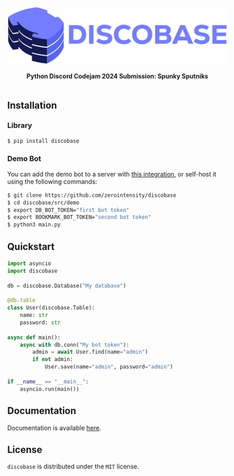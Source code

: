 <div align="center">
    <picture><img alt="discobase logo" src="https://raw.githubusercontent.com/ZeroIntensity/discobase/main/docs/assets/discobase_blurple.png" width=500></picture>
    <br><br>
    <div align="center"><strong>Python Discord Codejam 2024 Submission: Spunky Sputniks</strong></div>
</div>
<br>

## Installation

### Library

```bash
$ pip install discobase
```

### Demo Bot

You can add the demo bot to a server with [this integration](https://discord.com/oauth2/authorize?client_id=1268247436699238542&permissions=8&integration_type=0&scope=bot), or self-host it using the following commands:

```bash
$ git clone https://github.com/zerointensity/discobase
$ cd discobase/src/demo
$ export DB_BOT_TOKEN="first bot token"
$ export BOOKMARK_BOT_TOKEN="second bot token"
$ python3 main.py
```

## Quickstart

```py
import asyncio
import discobase

db = discobase.Database("My database")

@db.table
class User(discobase.Table):
    name: str
    password: str

async def main():
    async with db.conn("My bot token"):
        admin = await User.find(name="admin")
        if not admin:
            User.save(name="admin", password="admin")

if __name__ == "__main__":
    asyncio.run(main())
```

## Documentation

Documentation is available [here](https://discobase.zintensity.dev).

## License

`discobase` is distributed under the `MIT` license.
